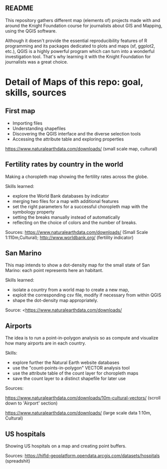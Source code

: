 README
------

This repository gathers different map (elements of) projects made with and around the Knight Foundation course for journalists about GIS and Mapping, using the QGIS software. 

Although it doesn't provide the essential reproducibility features of R programming and its packages dedicated to plots and maps (sf, ggplot2, etc.), QGIS is a highly powerful program which can turn into a wonderful investigation tool. That's why learning it with the Knight Foundation for journalists was a great choice.



Detail of Maps of this repo: goal, skills, sources
==================================================

**First map**
-------------

- Importing files
- Understanding shapefiles
- Discovering the QGIS interface and the diverse selection tools
- Accessing the attribute table and exploring properties

<https://www.naturalearthdata.com/downloads/> (small scale map, cultural)


**Fertility rates by country in the world**
-------------------------------------------

Making a choropleth map showing the fertility rates across the globe.

Skills learned:
- explore the World Bank databases by indicator
- merging two files for a map with additional features
- set the right parameters for a successful choropleth map with the symbology property
- setting the breaks manually instead of automatically
- reflecting on the choice of colors and the number of breaks. 

Sources: 
<https://www.naturalearthdata.com/downloads/> (Small Scale 1:110m,Cultural); 
<http://www.worldbank.org/> (fertility indicator)


**San Marino**
--------------

This map intends to show a dot-density map for the small state of San Marino: each point represents here an habitant.

Skills learned:
- isolate a country from a world map to create a new map, 
- exploit the corresponding csv file, modify if necessary from within QGIS
- shape the dot-density map appropriately.

Source: 
<<https://www.naturalearthdata.com/downloads/> 



**Airports**
------------

The idea is to run a point-in-polygon analysis so as compute and visualize how many airports are in each country.

Skills:
- explore further the Natural Earth website databases
- use the "count-points-in-polygon" VECTOR analysis tool
- use the attribute table of the count layer for choropleth maps
- save the count layer to a distinct shapefile for later use

Sources:

<https://www.naturalearthdata.com/downloads/10m-cultural-vectors/> (scroll down to 'Airport' section)

<https://www.naturalearthdata.com/downloads/> (large scale data 1:10m, Cultural)


US hospitals
------------

Showing US hospitals on a map and creating point buffers.

Sources:
<https://hifld-geoplatform.opendata.arcgis.com/datasets/hospitals> (spreadshit)

